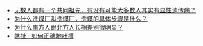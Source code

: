 + [无数人都有一个共同祖先，有没有可能大多数人其实有显性遗传病？](https://daily.zhihu.com/story/9779180)
+ [为什么洗煤厂叫洗煤厂，洗煤的具体步骤是什么？](https://daily.zhihu.com/story/9779056)
+ [为什么南方人跟北方人长相差别很明显？](https://daily.zhihu.com/story/9779171)
+ [瞎扯 · 如何正确地吐槽](https://daily.zhihu.com/story/9779032)

